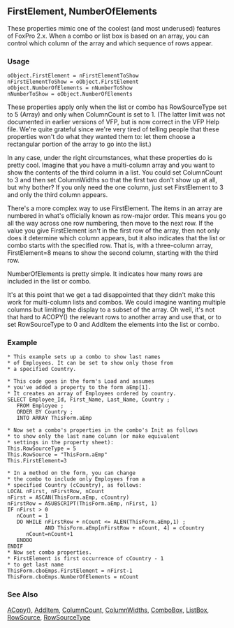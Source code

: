 ## FirstElement, NumberOfElements

These properties mimic one of the coolest (and most underused) features of FoxPro 2.x. When a combo or list box is based on an array, you can control which column of the array and which sequence of rows appear.

### Usage

```foxpro
oObject.FirstElement = nFirstElementToShow
nFirstElementToShow = oObject.FirstElement
oObject.NumberOfElements = nNumberToShow
nNumberToShow = oObject.NumberOfElements
```

These properties apply only when the list or combo has RowSourceType set to 5 (Array) and only when ColumnCount is set to 1. (The latter limit was not documented in earlier versions of VFP, but is now correct in the VFP Help file. We're quite grateful since we're very tired of telling people that these properties won't do what they wanted them to: let them choose a rectangular portion of the array to go into the list.)

In any case, under the right circumstances, what these properties do is pretty cool. Imagine that you have a multi-column array and you want to show the contents of the third column in a list. You could set ColumnCount to 3 and then set ColumnWidths so that the first two don't show up at all, but why bother? If you only need the one column, just set FirstElement to 3 and only the third column appears.

There's a more complex way to use FirstElement. The items in an array are numbered in what's officially known as row-major order. This means you go all the way across one row numbering, then move to the next row. If the value you give FirstElement isn't in the first row of the array, then not only does it determine which column appears, but it also indicates that the list or combo starts with the specified row. That is, with a three-column array, FirstElement=8 means to show the second column, starting with the third row. 

NumberOfElements is pretty simple. It indicates how many rows are included in the list or combo.

It's at this point that we get a tad disappointed that they didn't make this work for multi-column lists and combos. We could imagine wanting multiple columns but limiting the display to a subset of the array. Oh well, it's not that hard to ACOPY() the relevant rows to another array and use that, or to set RowSourceType to 0 and AddItem the elements into the list or combo.

### Example

```foxpro
* This example sets up a combo to show last names
* of Employees. It can be set to show only those from
* a specified Country.

* This code goes in the form's Load and assumes
* you've added a property to the form aEmp[1].
* It creates an array of Employees ordered by country.
SELECT Employee_Id, First_Name, Last_Name, Country ;
   FROM Employee ;
   ORDER BY Country ;
   INTO ARRAY ThisForm.aEmp

* Now set a combo's properties in the combo's Init as follows
* to show only the last name column (or make equivalent
* settings in the property sheet):
This.RowSourceType = 5
This.RowSource = "ThisForm.aEmp"
This.FirstElement=3

* In a method on the form, you can change
* the combo to include only Employees from a
* specified Country (cCountry), as follows:
LOCAL nFirst, nFirstRow, nCount
nFirst = ASCAN(ThisForm.aEmp, cCountry)
nFirstRow = ASUBSCRIPT(ThisForm.aEmp, nFirst, 1)
IF nFirst > 0
   nCount = 1
   DO WHILE nFirstRow + nCount <= ALEN(ThisForm.aEmp,1) ;
            AND ThisForm.aEmp[nFirstRow + nCount, 4] = cCountry
      nCount=nCount+1
   ENDDO
ENDIF
* Now set combo properties.
* FirstElement is first occurrence of cCountry - 1
* to get last name
ThisForm.cboEmps.FirstElement = nFirst-1
ThisForm.cboEmps.NumberOfElements = nCount
```
### See Also

[ACopy()](s4g210.md), [AddItem](s4g445.md), [ColumnCount](s4g467.md), [ColumnWidths](s4g551.md), [ComboBox](s4g489.md), [ListBox](s4g489.md), [RowSource](s4g387.md), [RowSourceType](s4g387.md)